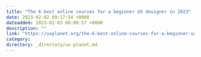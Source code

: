 ```yaml
---
title: "The 6 best online courses for a beginner UX designer in 2023"
date: 2023-02-02 09:17:54 +0000
dateadded: 2023-02-03 00:00:57 +0000
description: ""
link: "https://uxplanet.org/the-6-best-online-courses-for-a-beginner-ux-designer-in-2023-845dc65c7f64?source=rss----819cc2aaeee0---4"
category:
directory: _directory/ux-planet.md
---
```

